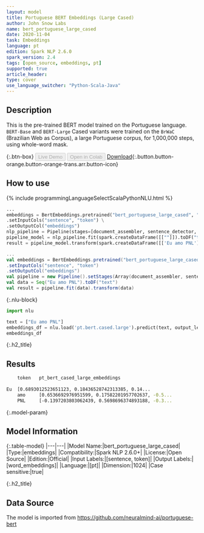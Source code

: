 ```yaml
---
layout: model
title: Portuguese BERT Embeddings (Large Cased)
author: John Snow Labs
name: bert_portuguese_large_cased
date: 2020-11-04
task: Embeddings
language: pt
edition: Spark NLP 2.6.0
spark_version: 2.4
tags: [open_source, embeddings, pt]
supported: true
article_header:
type: cover
use_language_switcher: "Python-Scala-Java"
---
```


## Description
This is the pre-trained BERT model trained on the Portuguese language. `BERT-Base` and `BERT-Large` Cased variants were trained on the `BrWaC` (Brazilian Web as Corpus), a large Portuguese corpus, for 1,000,000 steps, using whole-word mask.

{:.btn-box}
<button class="button button-orange" disabled>Live Demo</button>
<button class="button button-orange" disabled>Open in Colab</button>
[Download](https://s3.amazonaws.com/auxdata.johnsnowlabs.com/public/models/bert_portuguese_large_cased_pt_2.6.0_2.4_1604487922125.zip){:.button.button-orange.button-orange-trans.arr.button-icon}

## How to use

<div class="tabs-box" markdown="1">

{% include programmingLanguageSelectScalaPythonNLU.html %}

```python
...
embeddings = BertEmbeddings.pretrained("bert_portuguese_large_cased", "pt") \
.setInputCols("sentence", "token") \
.setOutputCol("embeddings")
nlp_pipeline = Pipeline(stages=[document_assembler, sentence_detector, tokenizer, embeddings])
pipeline_model = nlp_pipeline.fit(spark.createDataFrame([[""]]).toDF("text"))
result = pipeline_model.transform(spark.createDataFrame([['Eu amo PNL']], ["text"]))
```

```scala
...
val embeddings = BertEmbeddings.pretrained("bert_portuguese_large_cased", "pt")
.setInputCols("sentence", "token")
.setOutputCol("embeddings")
val pipeline = new Pipeline().setStages(Array(document_assembler, sentence_detector, tokenizer, embeddings))
val data = Seq("Eu amo PNL").toDF("text")
val result = pipeline.fit(data).transform(data)
```

{:.nlu-block}
```python
import nlu

text = ["Eu amo PNL"]
embeddings_df = nlu.load('pt.bert.cased.large').predict(text, output_level='token')
embeddings_df
```

</div>

{:.h2_title}
## Results
```bash
	token	pt_bert_cased_large_embeddings
		
Eu 	[0.6893012523651123, 0.18436528742313385, 0.14...
	amo 	[0.6536692976951599, 0.17582201957702637, -0.5...
	PNL 	[-0.1397203803062439, 0.5698696374893188, -0.3...
```


{:.model-param}
## Model Information

{:.table-model}
|---|---|
|Model Name:|bert_portuguese_large_cased|
|Type:|embeddings|
|Compatibility:|Spark NLP 2.6.0+|
|License:|Open Source|
|Edition:|Official|
|Input Labels:|[sentence, token]|
|Output Labels:|[word_embeddings]|
|Language:|[pt]|
|Dimension:|1024|
|Case sensitive:|true|

{:.h2_title}
## Data Source
The model is imported from https://github.com/neuralmind-ai/portuguese-bert
